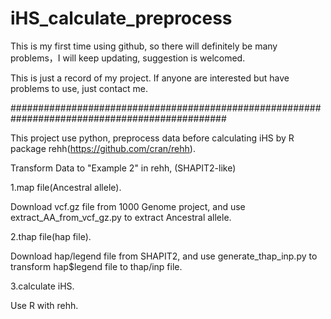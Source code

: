 # iHS_calculate_preprocess
This is my first time using github, so there will definitely be many problems，I will keep updating, suggestion is welcomed.

This is just a record of my project. If anyone are interested but have problems to use, just contact me.

###############################################################################################

This project use python, preprocess data before calculating iHS by R package rehh(https://github.com/cran/rehh).

Transform Data to "Example 2" in rehh, (SHAPIT2-like)

1.map file(Ancestral allele).

  Download vcf.gz file from 1000 Genome project, and use extract_AA_from_vcf_gz.py to extract Ancestral allele.

2.thap file(hap file).

  Download hap/legend file from SHAPIT2, and use generate_thap_inp.py to transform hap$legend file to thap/inp file.

3.calculate iHS.

  Use R with rehh.
